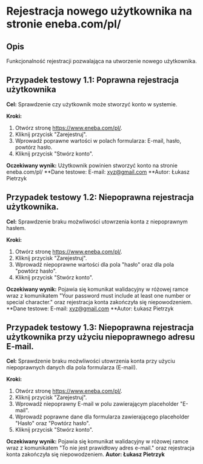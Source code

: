 # Rejestracja nowego użytkownika na stronie eneba.com/pl/

## Opis

Funkcjonalność rejestracji pozwalająca na utworzenie nowego użytkownika. 

## Przypadek testowy 1.1: Poprawna rejestracja użytkownika

**Cel:** Sprawdzenie czy użytkownik może stworzyć konto w systemie.


**Kroki:**
1. Otwórz stronę https://www.eneba.com/pl/.
2. Kliknij przycisk "Zarejestruj".
3. Wprowadź poprawne wartości w polach formularza: E-mail, hasło, powtórz hasło.
4. Kliknij przycisk "Stwórz konto". 

**Oczekiwany wynik:** Użytkownik powinien stworzyć konto na stronie eneba.com/pl/ 
**Dane testowe: E-mail: xyz@gmail.com
**Autor: Łukasz Pietrzyk

## Przypadek testowy 1.2: Niepoprawna rejestracja użytkownika.

**Cel:** Sprawdzenie braku możwliwości utowrzenia konta z niepoprawnym hasłem.


**Kroki:**
1. Otwórz stronę https://www.eneba.com/pl/.
2. Kliknij przycisk "Zarejestruj".
3. Wprowadź niepoprawne wartości dla pola "hasło" oraz dla pola "powtórz hasło".
4. Kliknij przycisk "Stwórz konto". 

**Oczekiwany wynik:** Pojawia się komunikat walidacyjny w różowej ramce wraz z komunikatem "Your password must include at least one number or special character." oraz rejestracja konta zakończyła się niepowodzeniem.
**Dane testowe: E-mail: xyz@gmail.com
**Autor: Łukasz Pietrzyk


## Przypadek testowy 1.3: Niepoprawna rejestracja użytkownika przy użyciu niepoprawnego adresu E-mail.

**Cel:** Sprawdzenie braku możwliwości utowrzenia konta przy użyciu niepoprawnych danych dla pola formularza (E-mail).

**Kroki:**
1. Otwórz stronę https://www.eneba.com/pl/.
2. Kliknij przycisk "Zarejestruj".
3. Wprowadź niepoprawny E-mail w polu zawierającym placeholder "E-mail".
4. Wprowadź poprawne dane dla formularza zawierającego  placeholder "Hasło" oraz "Powtórz hasło". 
5. Kliknij przycisk "Stwórz konto". 

**Oczekiwany wynik:** Pojawia się komunikat walidacyjny w różowej ramce wraz z komunikatem "To nie jest prawidłowy adres e-mail." oraz rejestracja konta zakończyła się niepowodzeniem. 
**Autor: Łukasz Pietrzyk**
